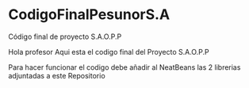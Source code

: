 # CodigoFinalPesunorS.A
Código final de proyecto S.A.O.P.P

Hola profesor Aqui esta el codigo final del Proyecto S.A.O.P.P

Para hacer funcionar el codigo debe añadir al NeatBeans las 2 librerias adjuntadas a este Repositorio


